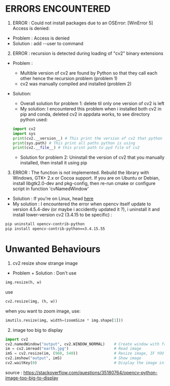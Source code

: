 # ERRORS ENCOUNTERED

1.  ERROR : Could not install packages due to an OSError: [WinError 5] Access is denied:
- Problem : Access is denied
- Solution : add --user to command
2.  ERROR : recursion is detected during loading of "cv2" binary extensions
- Problem : 
  + Multible version of cv2 are found by Python so that they call each other hence the recursion problem (problem 1)
  + cv2 was manually compiled and installed (problem 2)
- Solution: 
  + Overall solution for problem 1: delete til only one version of cv2 is left
  + My solution: I encountered this problem when i installed both cv2 in pip and conda, deleted cv2 in appdata works, to see directory python used:
  
  ```python
  import cv2
  import sys
  print(cv2.__version__) # This print the version of cv2 that python is using
  print(sys.path) # This print all paths python is using
  print(cv2.__file__) # this print path to pyd file of cv2
  ```
  
  + Solution for problem 2: Uninstall the version of cv2 that you manually installed, then install it using pip
3. ERROR : The function is not implemented. Rebuild the library with Windows, GTK+ 2.x or Cocoa support. If you are on Ubuntu or Debian, install libgtk2.0-dev and pkg-config, then re-run cmake or configure script in function 'cvNamedWindow'
- Solution : If you're on Linux, head [here](https://stackoverflow.com/questions/28776053/opencv-gtk2-x-error-unspecified-error-the-function-is-not-implemented)
- My solution : I encountered the error when opencv itself update to version 4.5.4-dev (or maybe i accidently updated it ?), i uninstall it and install lower-version cv2 (3.4.15 to be specific) :
```bash
pip uninstall opencv-contrib-python
pip install opencv-contrib-python==3.4.15.55
```
  
# Unwanted Behaviours

1. cv2 resize show strange image
- Problem + Solution : Don't use 
```python
img.resize(h, w)
```
use
```python
cv2.resize(img, (h, w))
```
when you want to zoom image, use:
```python
imutils.resize(img, width=(zoomSize * img.shape[1]))
```
2. image too big to display
```python
import cv2
cv2.namedWindow("output", cv2.WINDOW_NORMAL)    # Create window with freedom of dimensions, fit the window to the screen
im = cv2.imread("earth.jpg")                    # Read image
imS = cv2.resize(im, (960, 540))                # Resize image, IF YOU DON'T HAVE THIS LINE, the window will fit the screen, but the image isn't ( so the window will only show a part of the image)
cv2.imshow("output", imS)                       # Show image
cv2.waitKey(0)                                  # Display the image infinitely until any keypress
```
source : https://stackoverflow.com/questions/35180764/opencv-python-image-too-big-to-display
